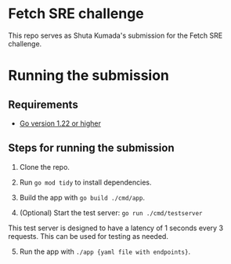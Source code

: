 # Fetch SRE challenge
This repo serves as Shuta Kumada's submission for the Fetch SRE challenge.

# Running the submission
## Requirements
- [Go version 1.22 or higher](https://go.dev/doc/install)

## Steps for running the submission
1. Clone the repo.

2. Run `go mod tidy` to install dependencies.

3. Build the app with `go build ./cmd/app`.

4. (Optional) Start the test server: `go run ./cmd/testserver`

This test server is designed to have a latency of 1 seconds every 3 requests. This can be used for testing as needed.

5. Run the app with `./app {yaml file with endpoints}`.

